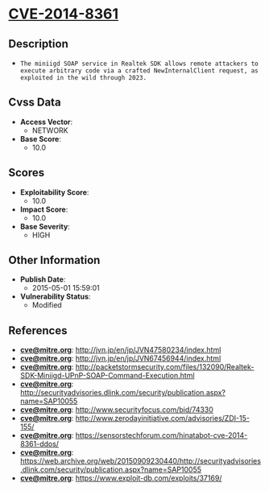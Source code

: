 
# [CVE-2014-8361](https://cve.mitre.org/cgi-bin/cvename.cgi?name=CVE-2014-8361)

## Description

- `The miniigd SOAP service in Realtek SDK allows remote attackers to execute arbitrary code via a crafted NewInternalClient request, as exploited in the wild through 2023.`

## Cvss Data

- **Access Vector**:
  - NETWORK
- **Base Score**:
  - 10.0

## Scores

- **Exploitability Score**:
  - 10.0
- **Impact Score**:
  - 10.0
- **Base Severity**:
  - HIGH

## Other Information

- **Publish Date**:
  - 2015-05-01 15:59:01
- **Vulnerability Status**:
  - Modified

## References

- **cve@mitre.org**: http://jvn.jp/en/jp/JVN47580234/index.html
- **cve@mitre.org**: http://jvn.jp/en/jp/JVN67456944/index.html
- **cve@mitre.org**: http://packetstormsecurity.com/files/132090/Realtek-SDK-Miniigd-UPnP-SOAP-Command-Execution.html
- **cve@mitre.org**: http://securityadvisories.dlink.com/security/publication.aspx?name=SAP10055
- **cve@mitre.org**: http://www.securityfocus.com/bid/74330
- **cve@mitre.org**: http://www.zerodayinitiative.com/advisories/ZDI-15-155/
- **cve@mitre.org**: https://sensorstechforum.com/hinatabot-cve-2014-8361-ddos/
- **cve@mitre.org**: https://web.archive.org/web/20150909230440/http://securityadvisories.dlink.com/security/publication.aspx?name=SAP10055
- **cve@mitre.org**: https://www.exploit-db.com/exploits/37169/
